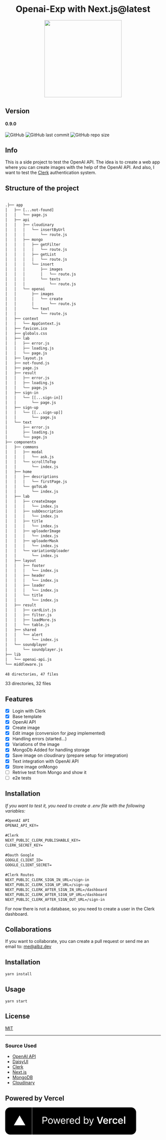 <div align="center">
<h1> Openai-Exp with Next.js@latest </h1>
<img src="https://gifdb.com/images/high/pepe-frog-meme-fancy-gentleman-winking-kqev0mndunc9yms2.gif" width="250" height="250"/>
</div>


## Version
#### 0.9.0
![GitHub](https://img.shields.io/github/license/AlbertoBarrago/openai-exp?style=for-the-badge)
![GitHub last commit](https://img.shields.io/github/last-commit/AlbertoBarrago/openai-exp?style=for-the-badge)
![GitHub repo size](https://img.shields.io/github/repo-size/AlbertoBarrago/openai-exp?style=for-the-badge)



## Info
This is a side project to test the OpenAI API. The idea is to create a web app where you can create images with the help of the OpenAI API.
And also, I want to test the [Clerk](https://clerk.dev/) authentication system.


## Structure of the project
```

.├── app
│   ├── [...not-found]
│   │   └── page.js
│   ├── api
│   │   ├── cloudinary
│   │   │   └── insertByUrl
│   │   │       └── route.js
│   │   ├── mongo
│   │   │   ├── getFilter
│   │   │   │   └── route.js
│   │   │   ├── getList
│   │   │   │   └── route.js
│   │   │   └── insert
│   │   │       ├── images
│   │   │       │   └── route.js
│   │   │       └── texts
│   │   │           └── route.js
│   │   └── openai
│   │       ├── images
│   │       │   └── create
│   │       │       └── route.js
│   │       └── text
│   │           └── route.js
│   ├── context
│   │   └── AppContext.js
│   ├── favicon.ico
│   ├── globals.css
│   ├── lab
│   │   ├── error.js
│   │   ├── loading.js
│   │   └── page.js
│   ├── layout.js
│   ├── not-found.js
│   ├── page.js
│   ├── result
│   │   ├── error.js
│   │   ├── loading.js
│   │   └── page.js
│   ├── sign-in
│   │   └── [[...sign-in]]
│   │       └── page.js
│   ├── sign-up
│   │   └── [[...sign-up]]
│   │       └── page.js
│   └── text
│       ├── error.js
│       ├── loading.js
│       └── page.js
├── components
│   ├── commons
│   │   ├── modal
│   │   │   └── ask.js
│   │   └── scrollToTop
│   │       └── index.js
│   ├── home
│   │   ├── descriptions
│   │   │   └── firstPage.js
│   │   └── goToLab
│   │       └── index.js
│   ├── lab
│   │   ├── createImage
│   │   │   └── index.js
│   │   ├── subDescription
│   │   │   └── index.js
│   │   ├── title
│   │   │   └── index.js
│   │   ├── uploaderImage
│   │   │   └── index.js
│   │   ├── uploaderMask
│   │   │   └── index.js
│   │   └── variationUploader
│   │       └── index.js
│   ├── layout
│   │   ├── footer
│   │   │   └── index.js
│   │   ├── header
│   │   │   └── index.js
│   │   ├── loader
│   │   │   └── index.js
│   │   └── title
│   │       └── index.js
│   ├── result
│   │   ├── cardList.js
│   │   ├── filter.js
│   │   ├── loadMore.js
│   │   └── table.js
│   ├── shared
│   │   └── alert
│   │       └── index.js
│   └── soundplayer
│       └── soundplayer.js
├── lib
│   └── openai-api.js
└── middleware.js

48 directories, 47 files
```

33 directories, 32 files

## Features
- [x] Login with Clerk
- [x] Base template
- [x] OpenAI API
- [x] Create image
- [x] Edit image (conversion for *jpeg* implemented)
- [x] Handling errors (started...)
- [x] Variations of the image
- [x] MongoDb Added for handling storage
- [x] Save image on cloudinary (prepare setup for integration)
- [x] Text integration with OpenAI API
- [x] Store image onMongo
- [ ] Retrive test from Mongo and show it
- [ ] e2e tests 

## Installation
_If you want to test it, you need to create a .env file with the following variables:_
```
#OpenAI API
OPENAI_API_KEY=

#Clerk
NEXT_PUBLIC_CLERK_PUBLISHABLE_KEY=
CLERK_SECRET_KEY=

#Oauth Google
GOOGLE_CLIENT_ID=
GOOGLE_CLIENT_SECRET=

#Clerk Routes
NEXT_PUBLIC_CLERK_SIGN_IN_URL=/sign-in
NEXT_PUBLIC_CLERK_SIGN_UP_URL=/sign-up
NEXT_PUBLIC_CLERK_AFTER_SIGN_IN_URL=/dashboard
NEXT_PUBLIC_CLERK_AFTER_SIGN_UP_URL=/dashboard
NEXT_PUBLIC_CLERK_AFTER_SIGN_OUT_URL=/sign-in

```

For now there is not a database, so you need to create a user in the Clerk dashboard.

## Collaborations
If you want to collaborate, you can create a pull request or send me an email to: [me@albz.dev](me@albz.dev)


## Installation
```
yarn install
```
## Usage
```
yarn start
```
## License
[MIT](https://choosealicense.com/licenses/mit/)

____

### Source Used 
- [OpenAI API](https://beta.openai.com/docs/introduction)
- [DaisyUI](https://daisyui.com/)
- [Clerk](https://clerk.dev/)
- [Next.js](https://nextjs.org/)
- [MongoDB](https://www.mongodb.com/)
- [Cloudinary](https://cloudinary.com/)

## Powered by Vercel
[![Powered by Vercel](https://raw.githubusercontent.com/abumalick/powered-by-vercel/master/powered-by-vercel.svg)](https://vercel.com?utm_source=powered-by-vercel)